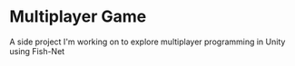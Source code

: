 # Multiplayer Game

A side project I'm working on to explore multiplayer programming in Unity using Fish-Net
